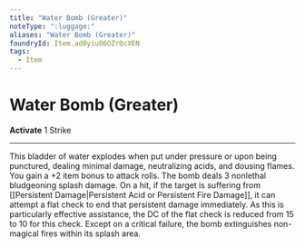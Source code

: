 ```yaml
---
title: "Water Bomb (Greater)"
noteType: ":luggage:"
aliases: "Water Bomb (Greater)"
foundryId: Item.ad8yiuO6OZrQcXEN
tags:
  - Item
---
```


# Water Bomb (Greater)

**Activate** 1 Strike

* * *

This bladder of water explodes when put under pressure or upon being punctured, dealing minimal damage, neutralizing acids, and dousing flames. You gain a +2 item bonus to attack rolls. The bomb deals 3 nonlethal bludgeoning splash damage. On a hit, if the target is suffering from [[Persistent Damage|Persistent Acid or Persistent Fire Damage]], it can attempt a flat check to end that persistent damage immediately. As this is particularly effective assistance, the DC of the flat check is reduced from 15 to 10 for this check. Except on a critical failure, the bomb extinguishes non-magical fires within its splash area.

